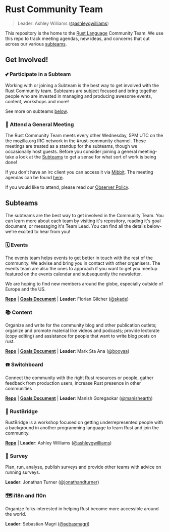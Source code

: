 # Rust Community Team
> Leader: Ashley Williams ([@ashleygwilliams](https://github.com/ashleygwilliams))

This repository is the home to the [Rust Language](https://www.rust-lang.org)
Community Team. We use this repo to track meeting agendas, new ideas, and concerns
that cut across our various [subteams](#subteams).

## Get Involved!

### 💕 Participate in a Subteam

Working with or joining a Subteam is the best way to get involved with the Rust
Community team. Subteams are subject focused and bring together people who are
invested in managing and producing awesome events, content, workshops and more!

See more on subteams [below](#subteams).

### 🏢 Attend a General Meeting

The Rust Community Team meets every other Wednesday, 5PM UTC on the the mozilla.org
IRC network in the #rust-community channel. These meetings are treated as a standup
for the subteams, though we occasionally host guests. Before you consider joining a
general meeting- take a look at the [Subteams](#subteams) to get a sense for what
sort of work is being done!

If you don't have an irc client you can access it via [Mibbit](http://chat.mibbit.com/?server=irc.mozilla.org&channel=%23rust-community). The meeting agendas can be found [here](https://docs.google.com/document/d/1ncFvzgb85ay5lNECV6myw4uOv5rjsvtyoLcgyQTJZ9E/edit?usp=sharing).

If you would like to attend, please read our [Observer Policy](/rfcs/observer-policy.md).

## Subteams

The subteams are the best way to get involved in the Community Team. You can learn
more about each team by visiting it's repository, reading it's goal document, or 
messaging it's Team Lead. You can find all the details below- we're excited to hear from
you!

### 🗓️ Events

The events team helps events to get better in touch with the rest of the community. We advise and bring you in contact with other organisers. The events team are also the ones to approach if you want to get you meetup featured on the events calendar and subsequently the newsletter.

We are hoping to find new members around the globe, especially outside of Europe and the US.

[**Repo**](https://github.com/rust-community/events-team/)
 | [**Goals Document**](https://docs.google.com/document/d/1jH2Cz493ILQ79mTR1O8Msgf4v7UmaYp5Mc0UjTNmQ68/edit#)
 | **Leader**: Florian Gilcher ([@skade])

### 📚 Content

Organize and write for the community blog and other publication outlets; organize and promote material like videos and podcasts; provide lectorate (copy editing) and assistance for people that want to write blog posts on rust.

[**Repo**](https://github.com/rust-community/content-team) 
 | [**Goals Document**](https://github.com/rust-community/content-team/blob/master/GOALS.md)
| **Leader**: Mark Sta Ana ([@booyaa])

### ☎️ Switchboard

Connect the community with the right Rust resources or people, gather feedback from production users, increase Rust presence in other communities

[**Repo**](https://github.com/rust-community/switchboard-team)
 | [**Goals Document**](https://github.com/rust-community/switchboard-team/blob/master/README.md)
| **Leader**: Manish Goregaokar ([@manishearth])

### 🌉  RustBridge

RustBridge is a workshop focused on getting underrepresented people with a background in another programming language to learn Rust and join the community.

[**Repo**](https://github.com/rustbridge/team)
| **Leader**: Ashley Williams ([@ashleygwilliams])

### 📝  Survey

Plan, run, analyse, publish surveys and provide other teams with advice on running surveys.

**Leader**: Jonathan Turner ([@jonathandturner])

### 🗺️  i18n and l10n

Organize folks interested in helping Rust become more accessible around the world.

**Leader**: Sebastian Magri ([@sebasmagri])

[@skade]: https://github.com/skade
[@booyaa]: https://github.com/booyaa
[@manishearth]: https://github.com/manishearth
[@ashleygwilliams]: https://github.com/ashleygwilliams
[@jonathandturner]: https://github.com/jonathandturner
[@sebasmagri]: https://github.com/sebasmagri
